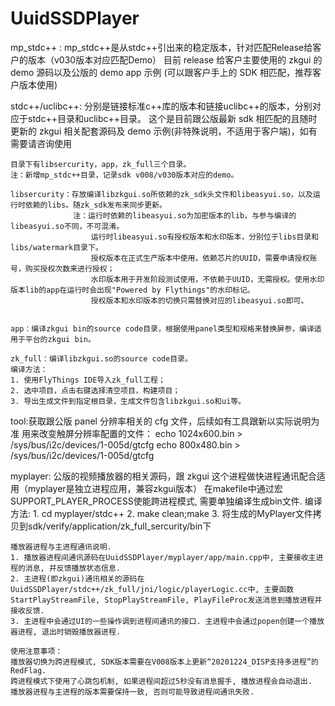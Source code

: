 # UuidSSDPlayer

mp_stdc++ : mp_stdc++是从stdc++引出来的稳定版本，针对匹配Release给客户的版本（v030版本对应匹配Demo）
	目前 release 给客户主要使用的 zkgui 的 demo 源码以及公版的 demo app 示例 (可以跟客户手上的 SDK 相匹配，推荐客户版本使用)

stdc++/uclibc++: 分别是链接标准c++库的版本和链接uclibc++的版本，分别对应于stdc++目录和uclibc++目录。
	这个是目前跟公版最新 sdk 相匹配的且随时更新的 zkgui 相关配套源码及 demo 示例(非特殊说明，不适用于客户端)，如有需要请咨询使用
	
    目录下有libsercurity，app，zk_full三个目录。
    注：新增mp_stdc++目录，记录sdk v008/v030版本对应的demo。

    libsercurity：存放编译libzkgui.so所依赖的zk_sdk头文件和libeasyui.so，以及运行时依赖的libs。随zk_sdk发布来同步更新。
                  注：运行时依赖的libeasyui.so为加密版本的lib，与参与编译的libeasyui.so不同，不可混淆。
                      运行时libeasyui.so有授权版本和水印版本，分别位于libs目录和libs/watermark目录下。
                      授权版本在正式生产版本中使用，依赖芯片的UUID，需要申请授权账号，购买授权次数来进行授权；
                      水印版本用于开发阶段测试使用，不依赖于UUID，无需授权。使用水印版本lib的app在运行时会出现"Powered by Flythings"的水印标记。
                      授权版本和水印版本的切换只需替换对应的libeasyui.so即可。


    app：编译zkgui bin的source code目录，根据使用panel类型和规格来替换屏参，编译适用于平台的zkgui bin。

    zk_full：编译libzkgui.so的source code目录。
	编译方法：
	1. 使用FlyThings IDE导入zk_full工程；
	2. 选中项目，点击右键选择清空项目，构建项目；
	3. 导出生成文件到指定根目录，生成文件包含libzkgui.so和ui等。

tool:获取跟公版 panel 分辨率相关的 cfg 文件，后续如有工具跟新以实际说明为准
	用来改变触屏分辨率配置的文件：
	echo 1024x600.bin > /sys/bus/i2c/devices/1-005d/gtcfg
	echo 800x480.bin > /sys/bus/i2c/devices/1-005d/gtcfg

myplayer: 公版的视频播放器的相关源码，跟 zkgui 这个进程做快进程通讯配合适用（myplayer是独立进程应用，兼容zkgui版本）
    在makefile中通过宏SUPPORT_PLAYER_PROCESS使能跨进程模式, 需要单独编译生成bin文件.
    编译方法:
    1. cd myplayer/stdc++
    2. make clean;make
    3. 将生成的MyPlayer文件拷贝到sdk/verify/application/zk_full_sercurity/bin下

    播放器进程与主进程通讯说明.
    1. 播放器进程间通讯源码在UuidSSDPlayer/myplayer/app/main.cpp中, 主要接收主进程的消息, 并反馈播放状态信息.
    2. 主进程(即zkgui)通讯相关的源码在UuidSSDPlayer/stdc++/zk_full/jni/logic/playerLogic.cc中, 主要函数StartPlayStreamFile, StopPlayStreamFile, PlayFileProc发送消息到播放进程并接收反馈.
    3. 主进程中会通过UI的一些操作调到进程间通讯的接口. 主进程中会通过popen创建一个播放器进程, 退出时销毁播放器进程.

    使用注意事项：
    播放器切换为跨进程模式, SDK版本需要在V008版本上更新“20201224_DISP支持多进程”的RedFlag.
    跨进程模式下使用了心跳包机制, 如果进程间超过5秒没有消息握手, 播放进程会自动退出.
    播放器进程与主进程的版本需要保持一致, 否则可能导致进程间通讯失败.
